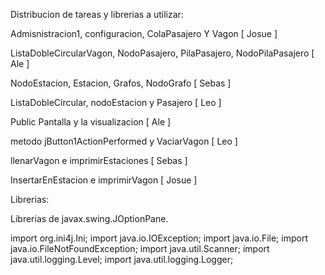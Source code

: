 Distribucion de tareas y librerias a utilizar: 

Admisnistracion1, configuracion, ColaPasajero Y Vagon [ Josue ]

ListaDobleCircularVagon, NodoPasajero, PilaPasajero, NodoPilaPasajero [ Ale ]


NodoEstacion, Estacion, Grafos, NodoGrafo [ Sebas ]

ListaDobleCircular, nodoEstacion y Pasajero  [ Leo ] 

Public Pantalla y la visualizacion [ Ale ]

metodo jButton1ActionPerformed y VaciarVagon [ Leo ]

llenarVagon e imprimirEstaciones [ Sebas ]

InsertarEnEstacion e imprimirVagon [ Josue ]


	
Librerias:

Librerias de javax.swing.JOptionPane.   

import org.ini4j.Ini;
import java.io.IOException;
import java.io.File;
import java.io.FileNotFoundException;
import java.util.Scanner;
import java.util.logging.Level;
import java.util.logging.Logger;







  









